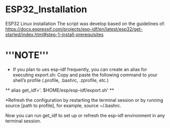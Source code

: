 # ESP32_Installation
ESP32 Linux installation 
The script was develop based on the guidelines of: https://docs.espressif.com/projects/esp-idf/en/latest/esp32/get-started/index.html#step-1-install-prerequisites

# '''NOTE'''
* If you plan to ues esp-idf frequently, you can create an alias for executing export.sh:
Copy and paste the following command to your shell’s profile (.profile, .bashrc, .zprofile, etc.)

** alias get_idf='. $HOME/esp/esp-idf/export.sh' **

*Refresh the configuration by restarting the terminal session or by running source [path to profile], for example, source ~/.bashrc.

Now you can run get_idf to set up or refresh the esp-idf environment in any terminal session.
